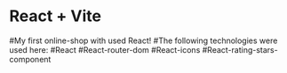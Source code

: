 # React + Vite

#My first online-shop with used React!
#The following technologies were used here:
#React
#React-router-dom
#React-icons
#React-rating-stars-component

